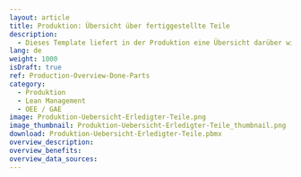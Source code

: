 ```yaml
---
layout: article
title: Produktion: Übersicht über fertiggestellte Teile
description: 
  - Dieses Template liefert in der Produktion eine Übersicht darüber wie viele Teile bereits fertiggestellt wurden und vergleicht sie mit der Auftragsmenge. Zusätzlich wird der GAE Wert, ein paar Metainformationen über den Auftrag und die Ausfallzeit angezeigt.
lang: de
weight: 1000
isDraft: true
ref: Production-Overview-Done-Parts
category:
  - Produktion
  - Lean Management
  - OEE / GAE
image: Produktion-Uebersicht-Erledigter-Teile.png
image_thumbnail: Produktion-Uebersicht-Erledigter-Teile_thumbnail.png
download: Produktion-Uebersicht-Erledigter-Teile.pbmx
overview_description:
overview_benefits:
overview_data_sources:
---
```

